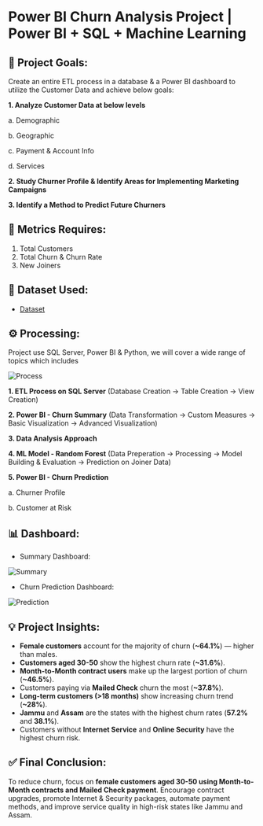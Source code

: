 # Power BI Churn Analysis Project | Power BI + SQL + Machine Learning
## 🎯 Project Goals:
Create an entire ETL process in a database & a Power BI dashboard to utilize the Customer Data and achieve below goals:

**1. Analyze Customer Data at below levels**

   a. Demographic

   b. Geographic
  
   c. Payment & Account Info
  
   d. Services
  
**2. Study Churner Profile & Identify Areas for Implementing Marketing Campaigns**

**3. Identify a Method to Predict Future Churners**
## 📌 Metrics Requires:
1. Total Customers
2. Total Churn & Churn Rate
3. New Joiners

## 📂 Dataset Used:
- <a href= "https://github.com/TrieuTuanVi/Churn_Analysis/commit/6e097e3d31e4cb1d1d0d32e1dba5649e6f9108e8">Dataset</a>

## ⚙️ Processing: 
Project use SQL Server, Power BI & Python, we will cover a wide range of topics which includes

![Process](https://github.com/user-attachments/assets/7468565f-9c94-4ff6-bcf2-a8203f99ec4a)

**1. ETL Process on SQL Server** (Database Creation -> Table Creation -> View Creation)
  
**2. Power BI - Churn Summary** (Data Transformation -> Custom Measures -> Basic Visualization -> Advanced Visualization)
  
**3. Data Analysis Approach**

**4. ML Model - Random Forest** (Data Preperation -> Processing -> Model Building & Evaluation -> Prediction on Joiner Data)
  
**5. Power BI - Churn Prediction**

  a. Churner Profile
  
  b. Customer at Risk 

## 📊 Dashboard:

* Summary Dashboard:
  
![Summary](https://github.com/user-attachments/assets/416ec549-f1fa-44e0-9794-d572fb1420af)

* Churn Prediction Dashboard:

![Prediction](https://github.com/user-attachments/assets/2f2ffaaa-ecaf-43cb-951d-2241091a65f8)

## 💡 Project Insights:
- **Female customers** account for the majority of churn (**~64.1%**) — higher than males.
- **Customers aged 30-50** show the highest churn rate (**~31.6%**).
- **Month-to-Month contract users** make up the largest portion of churn (**~46.5%**).
- Customers paying via **Mailed Check** churn the most (**~37.8%**).
- **Long-term customers (>18 months)** show increasing churn trend (**~28%**).
- **Jammu** and **Assam** are the states with the highest churn rates (**57.2%** and **38.1%**).
- Customers without **Internet Service** and **Online Security** have the highest churn risk.

## ✅ Final Conclusion:
To reduce churn, focus on **female customers aged 30-50 using Month-to-Month contracts and Mailed Check payment**. Encourage contract upgrades, promote Internet & Security packages, automate payment methods, and improve service quality in high-risk states like Jammu and Assam.
